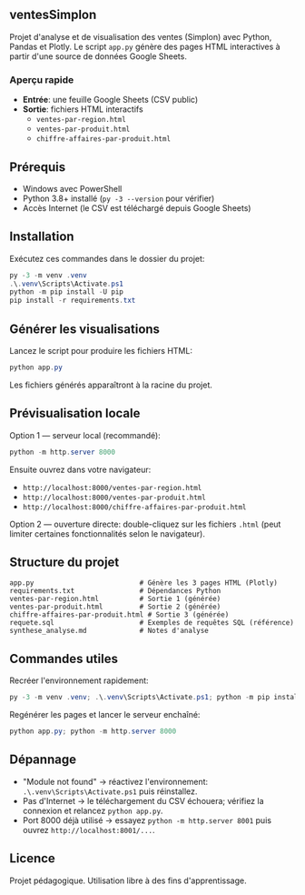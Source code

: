 ## ventesSimplon

Projet d'analyse et de visualisation des ventes (Simplon) avec Python, Pandas et Plotly. Le script `app.py` génère des pages HTML interactives à partir d'une source de données Google Sheets.

### Aperçu rapide
- **Entrée**: une feuille Google Sheets (CSV public)
- **Sortie**: fichiers HTML interactifs
  - `ventes-par-region.html`
  - `ventes-par-produit.html`
  - `chiffre-affaires-par-produit.html`

## Prérequis
- Windows avec PowerShell
- Python 3.8+ installé (`py -3 --version` pour vérifier)
- Accès Internet (le CSV est téléchargé depuis Google Sheets)

## Installation
Exécutez ces commandes dans le dossier du projet:

```powershell
py -3 -m venv .venv
.\.venv\Scripts\Activate.ps1
python -m pip install -U pip
pip install -r requirements.txt
```

## Générer les visualisations
Lancez le script pour produire les fichiers HTML:

```powershell
python app.py
```

Les fichiers générés apparaîtront à la racine du projet.

## Prévisualisation locale
Option 1 — serveur local (recommandé):

```powershell
python -m http.server 8000
```

Ensuite ouvrez dans votre navigateur:
- `http://localhost:8000/ventes-par-region.html`
- `http://localhost:8000/ventes-par-produit.html`
- `http://localhost:8000/chiffre-affaires-par-produit.html`

Option 2 — ouverture directe: double-cliquez sur les fichiers `.html` (peut limiter certaines fonctionnalités selon le navigateur).

## Structure du projet
```
app.py                          # Génère les 3 pages HTML (Plotly)
requirements.txt                # Dépendances Python
ventes-par-region.html          # Sortie 1 (générée)
ventes-par-produit.html         # Sortie 2 (générée)
chiffre-affaires-par-produit.html # Sortie 3 (générée)
requete.sql                     # Exemples de requêtes SQL (référence)
synthese_analyse.md             # Notes d'analyse
```

## Commandes utiles
Recréer l'environnement rapidement:
```powershell
py -3 -m venv .venv; .\.venv\Scripts\Activate.ps1; python -m pip install -U pip; pip install -r requirements.txt
```

Regénérer les pages et lancer le serveur enchaîné:
```powershell
python app.py; python -m http.server 8000
```

## Dépannage
- "Module not found" → réactivez l'environnement: `.\.venv\Scripts\Activate.ps1` puis réinstallez.
- Pas d'Internet → le téléchargement du CSV échouera; vérifiez la connexion et relancez `python app.py`.
- Port 8000 déjà utilisé → essayez `python -m http.server 8001` puis ouvrez `http://localhost:8001/...`.

## Licence
Projet pédagogique. Utilisation libre à des fins d'apprentissage.